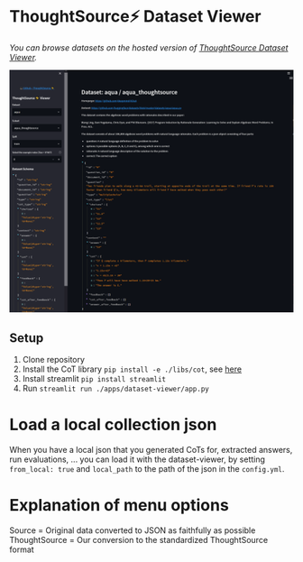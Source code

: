 # ThoughtSource⚡ Dataset Viewer

*You can browse datasets on the hosted version of [ThoughtSource Dataset Viewer](http://thought.samwald.info).*

![Dataset viewer example](/resources/images/dataset-viewer.PNG)

## Setup

1. Clone repository
2. Install the CoT library `pip install -e ./libs/cot`, see [here](../../libs/cot/README.md)
3. Install streamlit `pip install streamlit`
4. Run `streamlit run ./apps/dataset-viewer/app.py`

# Load a local collection json

When you have a local json that you generated CoTs for, extracted answers, run evaluations, ... you can load it with the dataset-viewer, by setting `from_local: true` and `local_path` to the path of the json in the `config.yml`.

# Explanation of menu options

Source = Original data converted to JSON as faithfully as possible
ThoughtSource = Our conversion to the standardized ThoughtSource format
